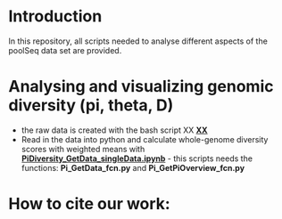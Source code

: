 # Introduction

In this repository, all scripts needed to analyse different aspects of the poolSeq data set are provided. 

# Analysing and visualizing genomic diversity (pi, theta, D)
- the raw data is created with the bash script XX **[XX](https://github.com/Easybel/HostMicrobiomeEvol/edit/main/PopSequencing/)**
- Read in the data into python and calculate whole-genome diversity scores with weighted means with **[PiDiversity_GetData_singleData.ipynb](https://github.com/Easybel/HostMicrobiomeEvol/edit/main/PopSequencing/PiDiversity_GetData_singleData.ipynb/)**
      - this scripts needs the functions: **Pi_GetData_fcn.py** and **Pi_GetPiOverview_fcn.py**
  

      
# How to cite our work:
